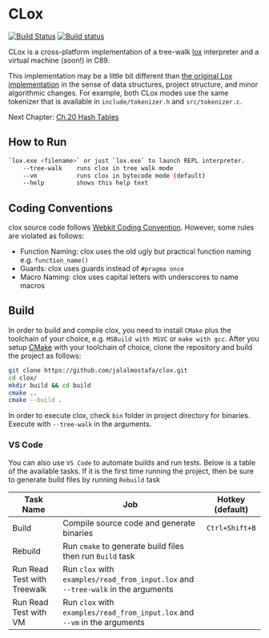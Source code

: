 # CLox

[![Build Status](https://travis-ci.org/jalalmostafa/clox.svg?branch=master)](https://travis-ci.org/jalalmostafa/clox)
[![Build status](https://ci.appveyor.com/api/projects/status/xhuvod8r2je1juwd/branch/master?svg=true)](https://ci.appveyor.com/project/JalalMostafa/clox/branch/master)

CLox is a cross-platform implementation of a tree-walk [lox](http://craftinginterpreters.com/the-lox-language.html) interpreter and a virtual machine (soon!) in C89.

This implementation may be a little bit different than [the original Lox implementation](https://github.com/munificent/craftinginterpreters) in the sense of data structures, project structure, and minor algorithmic changes. For example, both CLox modes use the same tokenizer that is available in `include/tokenizer.h` and `src/tokenizer.c`.

Next Chapter: [Ch.20 Hash Tables](http://craftinginterpreters.com/hash-tables.html)

## How to Run

```bash
`lox.exe <filename>` or just `lox.exe` to launch REPL interpreter.
    --tree-walk    runs clox in tree walk mode
    --vm           runs clox in bytecode mode (default)
    --help         shows this help text
```

## Coding Conventions

clox source code follows [Webkit Coding Convention](https://webkit.org/code-style-guidelines/). However, some rules are violated as follows:

* Function Naming: clox uses the old ugly but practical function naming e.g. `function_name()`
* Guards: clox uses guards instead of `#pragma once`
* Macro Naming: clox uses capital letters with underscores to name macros

## Build

In order to build and compile clox, you need to install `CMake` plus the toolchain of your choice, e.g. `MSBuild with MSVC` or `make with gcc`. After you setup [CMake](https://cmake.org/install) with your toolchain of choice, clone the repository and build the project as follows:

```bash
git clone https://github.com/jalalmostafa/clox.git
cd clox/
mkdir build && cd build
cmake ..
cmake --build .
```

In order to execute clox, check `bin` folder in project directory for binaries. Execute with `--tree-walk` in the arguments.

### VS Code

You can also use `VS Code` to automate builds and run tests. Below is a table of the available tasks. If it is the first time running the project, then be sure to generate build files by running `Rebuild` task

| Task Name                   | Job                                                                               | Hotkey (default) |
| --------------------------- | --------------------------------------------------------------------------------- |:----------------:|
| Build                       | Compile source code and generate binaries                                         | `Ctrl+Shift+B`   |
| Rebuild                     | Run `cmake` to generate build files then run `Build` task                         |                  |
| Run Read Test with Treewalk | Run `clox` with `examples/read_from_input.lox` and `--tree-walk` in the arguments |                  |
| Run Read Test with VM       | Run `clox` with `examples/read_from_input.lox` and `--vm` in the arguments        |                  |
